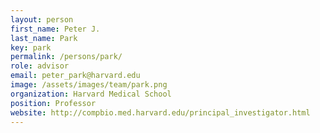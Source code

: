 ```yaml
---
layout: person
first_name: Peter J. 
last_name: Park
key: park
permalink: /persons/park/
role: advisor
email: peter_park@harvard.edu
image: /assets/images/team/park.png
organization: Harvard Medical School
position: Professor
website: http://compbio.med.harvard.edu/principal_investigator.html
---
```

